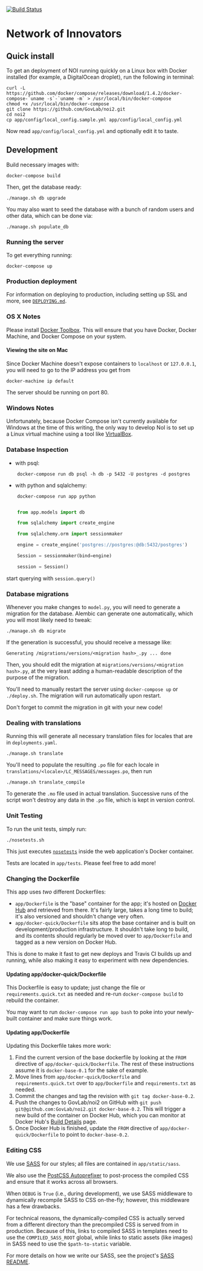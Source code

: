 [![Build Status](https://travis-ci.org/GovLab/noi2.svg?branch=master)](https://travis-ci.org/GovLab/noi2)

# Network of Innovators

## Quick install

To get an deployment of NOI running quickly on a Linux box with Docker
installed (for example, a DigitalOcean droplet), run the following in terminal:

    curl -L https://github.com/docker/compose/releases/download/1.4.2/docker-compose-`uname -s`-`uname -m` > /usr/local/bin/docker-compose
    chmod +x /usr/local/bin/docker-compose
    git clone https://github.com/GovLab/noi2.git
    cd noi2
    cp app/config/local_config.sample.yml app/config/local_config.yml

Now read `app/config/local_config.yml` and optionally edit it to taste.

## Development

Build necessary images with:

    docker-compose build

Then, get the database ready:

    ./manage.sh db upgrade

You may also want to seed the database with a bunch of random users and
other data, which can be done via:

    ./manage.sh populate_db

### Running the server

To get everything running:

    docker-compose up

### Production deployment

For information on deploying to production, including setting up SSL
and more, see [`DEPLOYING.md`][].

### OS X Notes

Please install [Docker Toolbox][]. This will ensure that you have
Docker, Docker Machine, and Docker Compose on your system.

#### Viewing the site on Mac

Since Docker Machine doesn't expose containers to `localhost` or
`127.0.0.1`, you will need to go to the IP address you get from

    docker-machine ip default

The server should be running on port 80.

### Windows Notes

Unfortunately, because Docker Compose isn't currently available for
Windows at the time of this writing, the only way to develop NoI is
to set up a Linux virtual machine using a tool like [VirtualBox][].

### Database Inspection

* with psql:
```	
	docker-compose run db psql -h db -p 5432 -U postgres -d postgres
```

* with python and sqlalchemy:
```
	docker-compose run app python
```
```python

	from app.models import db

	from sqlalchemy import create_engine

	from sqlalchemy.orm import sessionmaker

	engine = create_engine('postgres://postgres:@db:5432/postgres')

	Session = sessionmaker(bind=engine)

	session = Session()
```

start querying with `session.query()`


### Database migrations

Whenever you make changes to `model.py`, you will need to generate a migration
for the database.  Alembic can generate one automatically, which you will most
likely need to tweak:

    ./manage.sh db migrate

If the generation is successful, you should receive a message like:

    Generating /migrations/versions/<migration hash>_.py ... done

Then, you should edit the migration at `migrations/versions/<migration
hash>.py`, at the very least adding a human-readable description of the purpose
of the migration.

You'll need to manually restart the server using `docker-compose up` or
`./deploy.sh`.  The migration will run automatically upon restart.

Don't forget to commit the migration in git with your new code!

### Dealing with translations

Running this will generate all necessary translation files for locales that are
in `deployments.yaml`.

    ./manage.sh translate

You'll need to populate the resulting `.po` file for each locale in
`translations/<locale>/LC_MESSAGES/messages.po`, then run

    ./manage.sh translate_compile

To generate the `.mo` file used in actual translation.  Successive runs of the
script won't destroy any data in the `.po` file, which is kept in version
control.

### Unit Testing

To run the unit tests, simply run:

    ./nosetests.sh

This just executes [`nosetests`][] inside the web application's Docker
container.

Tests are located in `app/tests`. Please feel free to add more!

### Changing the Dockerfile

This app uses *two* different Dockerfiles:

* `app/Dockerfile` is the "base" container for the app; it's hosted on
  [Docker Hub][] and retrieved from there. It's fairly large, takes a long
  time to build; it's also versioned and shouldn't change very often.
* `app/docker-quick/Dockerfile` sits atop the base container and is
  built on development/production infrastructure. It shouldn't take
  long to build, and its contents should regularly be moved over to
  `app/Dockerfile` and tagged as a new version on Docker Hub.

This is done to make it fast to get new deploys and Travis CI builds
up and running, while also making it easy to experiment with new
dependencies.

#### Updating app/docker-quick/Dockerfile

This Dockerfile is easy to update; just change the file or
`requirements.quick.txt` as needed and re-run `docker-compose build` to
rebuild the container.

You may want to run `docker-compose run app bash` to poke into your
newly-built container and make sure things work.

#### Updating app/Dockerfile

Updating this Dockerfile takes more work:

1. Find the current version of the base dockerfile by looking at
   the `FROM` directive of `app/docker-quick/Dockerfile`. The rest
   of these instructions assume it is `docker-base-0.1` for the sake of
   example.
2. Move lines from `app/docker-quick/Dockerfile` and 
   `requirements.quick.txt` over to `app/Dockerfile` and `requirements.txt`
   as needed.
3. Commit the changes and tag the revision with `git tag docker-base-0.2`.
4. Push the changes to GovLab/noi2 on GitHub with
   `git push git@github.com:GovLab/noi2.git docker-base-0.2`. This will
   trigger a new build of the container on Docker Hub, which you can
   monitor at Docker Hub's [Build Details][] page.
5. Once Docker Hub is finished, update the `FROM` directive of
   `app/docker-quick/Dockerfile` to point to `docker-base-0.2`.

### Editing CSS

We use [SASS][] for our styles; all files are contained in
`app/static/sass`.

We also use the [PostCSS Autoprefixer][] to post-process the compiled
CSS and ensure that it works across all browsers.

When `DEBUG` is `True` (i.e., during development), we use SASS
middleware to dynamically recompile SASS to CSS on-the-fly; however,
this middleware has a few drawbacks.

For technical reasons, the dynamically-compiled CSS is actually served
from a different directory than the precompiled CSS is served from in
production. Because of this, links to compiled SASS in templates need
to use the `COMPILED_SASS_ROOT` global, while links to static assets
(like images) in SASS need to use the `$path-to-static` variable.

For more details on how we write our SASS, see the project's
[SASS README][].

  [`nosetests`]: https://nose.readthedocs.org/en/latest/usage.html
  [Docker Toolbox]: https://www.docker.com/toolbox
  [Build Details]: https://hub.docker.com/r/thegovlab/noi2/builds/
  [SASS]: http://sass-lang.com/
  [PostCSS Autoprefixer]: https://github.com/postcss/autoprefixer
  [SASS README]: https://github.com/GovLab/noi2/blob/master/app/static/sass/README.md
  [Docker Hub]: https://hub.docker.com/r/thegovlab/noi2/
  [`DEPLOYING.md`]: https://github.com/GovLab/noi2/blob/master/DEPLOYING.md
  [VirtualBox]: https://www.virtualbox.org/
